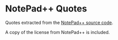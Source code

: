 # NotePad++ Quotes

Quotes extracted from the [NotePad++ source code](https://github.com/notepad-plus-plus/notepad-plus-plus/blob/master/PowerEditor/src/Notepad_plus.cpp).

A copy of the license from NotePad++ is included.
